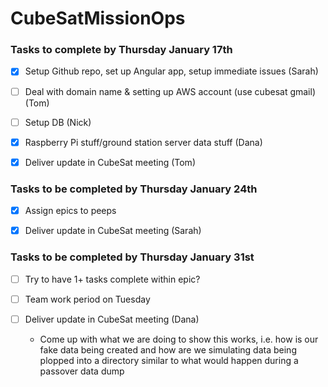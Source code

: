 # CubeSatMissionOps

### Tasks to complete by Thursday January 17th
- [x] Setup Github repo, set up Angular app, setup immediate issues (Sarah)

- [ ] Deal with domain name & setting up AWS account (use cubesat gmail) (Tom)

- [ ] Setup DB (Nick)

- [x] Raspberry Pi stuff/ground station server data stuff (Dana)

- [x] Deliver update in CubeSat meeting (Tom)

### Tasks to be completed by Thursday January 24th
- [x] Assign epics to peeps

- [x] Deliver update in CubeSat meeting (Sarah)

### Tasks to be completed by Thursday January 31st
- [ ] Try to have 1+ tasks complete within epic?

- [ ] Team work period on Tuesday

- [ ] Deliver update in CubeSat meeting (Dana)
  - Come up with what we are doing to show this works, i.e. how is our fake data being created and how are we simulating data being plopped into a directory similar to what would happen during a passover data dump

